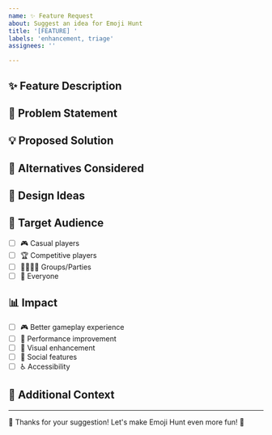 ```yaml
---
name: ✨ Feature Request
about: Suggest an idea for Emoji Hunt
title: '[FEATURE] '
labels: 'enhancement, triage'
assignees: ''

---
```


## ✨ Feature Description
<!-- A clear and concise description of what you want to happen -->

## 🤷 Problem Statement
<!-- Is your feature request related to a problem? Please describe -->

## 💡 Proposed Solution
<!-- Describe the solution you'd like -->

## 🔄 Alternatives Considered
<!-- Describe any alternative solutions or features you've considered -->

## 🎨 Design Ideas
<!-- Optional: Any UI/UX suggestions or mockups -->

## 👥 Target Audience
<!-- Who would benefit from this feature? -->
- [ ] 🎮 Casual players
- [ ] 🏆 Competitive players
- [ ] 👨‍👩‍👧‍👦 Groups/Parties
- [ ] 🎯 Everyone

## 📊 Impact
<!-- How would this improve the game? -->
- [ ] 🎮 Better gameplay experience
- [ ] 🚀 Performance improvement
- [ ] 🎨 Visual enhancement
- [ ] 🤝 Social features
- [ ] ♿ Accessibility

## 📝 Additional Context
<!-- Add any other context, screenshots, or examples about the feature request here -->

---
🙏 Thanks for your suggestion! Let's make Emoji Hunt even more fun! 🎉